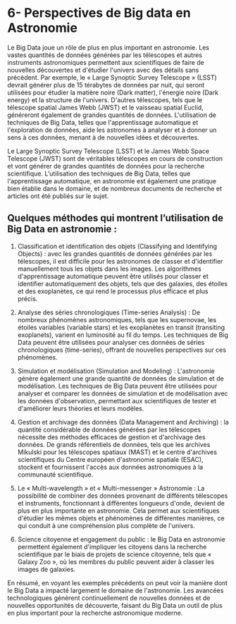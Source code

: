 # 6- Perspectives de Big data en Astronomie
Le Big Data joue un rôle de plus en plus important en astronomie. Les vastes quantités de données générées par les télescopes et autres instruments astronomiques permettent aux scientifiques de faire de nouvelles découvertes et d'étudier l'univers avec des détails sans précédent. Par exemple, le « Large Synoptic Survey Telescope » (LSST) devrait générer plus de 15 térabytes de données par nuit, qui seront utilisées pour étudier la matière noire (Dark matter), l'énergie noire (Dark energy) et la structure de l'univers. D'autres télescopes, tels que le télescope spatial James Webb (JWST) et le vaisseau spatial Euclid, généreront également de grandes quantités de données. L'utilisation de techniques de Big Data, telles que l'apprentissage automatique et l'exploration de données, aide les astronomes à analyser et à donner un sens à ces données, menant à de nouvelles idées et découvertes.

Le Large Synoptic Survey Telescope (LSST) et le James Webb Space Telescope (JWST) sont de véritables télescopes en cours de construction et vont générer de grandes quantités de données pour la recherche scientifique. L'utilisation des techniques de Big Data, telles que l'apprentissage automatique, en astronomie est également une pratique bien établie dans le domaine, et de nombreux documents de recherche et articles ont été publiés sur le sujet. 


## Quelques méthodes qui montrent l’utilisation de Big Data en astronomie :



1. Classification et identification des objets (Classifying and Identifying Objects) : avec les grandes quantités de données générées par les télescopes, il est difficile pour les astronomes de classer et d'identifier manuellement tous les objets dans les images. Les algorithmes d'apprentissage automatique peuvent être utilisés pour classer et identifier automatiquement des objets, tels que des galaxies, des étoiles et des exoplanètes, ce qui rend le processus plus efficace et plus précis.

2. Analyse des séries chronologiques (Time-series Analysis) : De nombreux phénomènes astronomiques, tels que les supernovae, les étoiles variables (variable stars) et les exoplanètes en transit (transiting exoplanets), varient en luminosité au fil du temps. Les techniques de Big Data peuvent être utilisées pour analyser ces données de séries chronologiques (time-series), offrant de nouvelles perspectives sur ces phénomènes.

3. Simulation et modélisation (Simulation and Modeling) : L'astronomie génère également une grande quantité de données de simulation et de modélisation. Les techniques de Big Data peuvent être utilisées pour analyser et comparer les données de simulation et de modélisation avec les données d'observation, permettant aux scientifiques de tester et d'améliorer leurs théories et leurs modèles.

4. Gestion et archivage des données (Data Management and Archiving) : la quantité considérable de données générées par les télescopes nécessite des méthodes efficaces de gestion et d'archivage des données. De grands référentiels de données, tels que les archives Mikulski pour les télescopes spatiaux (MAST) et le centre d'archives scientifiques du Centre européen d'astronomie spatiale (ESAC), stockent et fournissent l'accès aux données astronomiques à la communauté scientifique.

5. Le « Multi-wavelength » et « Multi-messenger » Astronomie : La possibilité de combiner des données provenant de différents télescopes et instruments, fonctionnant à différentes longueurs d'onde, devient de plus en plus importante en astronomie. Cela permet aux scientifiques d'étudier les mêmes objets et phénomènes de différentes manières, ce qui conduit à une compréhension plus complète de l'univers.

6. Science citoyenne et engagement du public : le Big Data en astronomie permettent également d'impliquer les citoyens dans la recherche scientifique par le biais de projets de science citoyenne, tels que « Galaxy Zoo », où les membres du public peuvent aider à classer les images de galaxies.

En résumé, en voyant les exemples précédents on peut voir la manière dont le Big Data a impacté largement le domaine de l'astronomie. Les avancées technologiques génèrent continuellement de nouvelles données et de nouvelles opportunités de découverte, faisant du Big Data un outil de plus en plus important pour la recherche astronomique moderne.